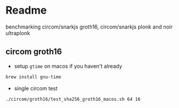 # Readme

benchmarking circom/snarkjs groth16, circom/snarkjs plonk and noir ultraplonk

## circom groth16

- setup `gtime` on macos if you haven't already

```bash
brew install gnu-time
```

- single circom test

```bash
./circom/groth16/test_sha256_groth16_macos.sh 64 16
```
